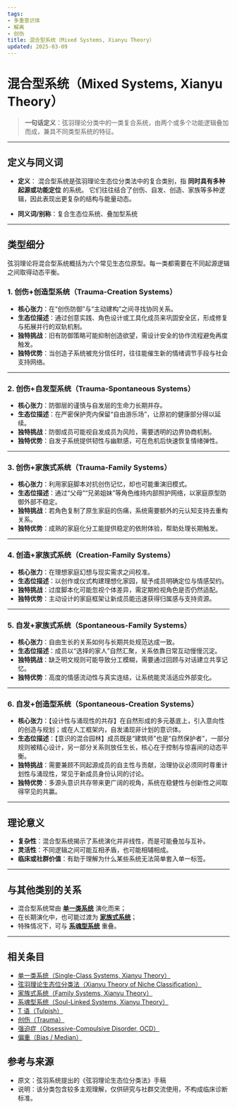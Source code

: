 ```yaml
---
tags:
- 多重意识体
- 解离
- 创伤
title: 混合型系统（Mixed Systems, Xianyu Theory）
updated: 2025-03-09
---
```


# 混合型系统（Mixed Systems, Xianyu Theory）

> **一句话定义**：弦羽理论分类中的一类复合系统，由两个或多个功能逻辑叠加而成，兼具不同类型系统的特征。

---

## 定义与同义词

- **定义**：
  混合型系统是弦羽理论生态位分类法中的复合类别，指 **同时具有多种起源或功能定位** 的系统。
  它们往往结合了创伤、自发、创造、家族等多种逻辑，因此表现出更复杂的结构与能量动态。

- **同义词/别称**：复合生态位系统、叠加型系统

---

## 类型细分

弦羽理论将混合型系统概括为六个常见生态位原型。每一类都需要在不同起源逻辑之间取得动态平衡。

### 1. 创伤+创造型系统（Trauma-Creation Systems）

- **核心张力**：在“创伤防御”与“主动建构”之间寻找协同关系。
- **生态位描述**：通过创意实践、角色设计或工具化成员来巩固安全区，形成修复与拓展并行的双轨机制。
- **独特挑战**：旧有防御策略可能抑制创造欲望，需设计安全的协作流程避免再度触发。
- **独特优势**：当创造子系统被充分信任时，往往能催生新的情绪调节手段与社会支持网络。

---

### 2. 创伤+自发型系统（Trauma-Spontaneous Systems）

- **核心张力**：防御层的谨慎与自发层的生命力长期并存。
- **生态位描述**：在严密保护壳内保留“自由游乐场”，让原初的健康部分得以延续。
- **独特挑战**：防御成员可能视自发成员为风险，需要透明的边界协商机制。
- **独特优势**：自发子系统提供韧性与幽默感，可在危机后快速恢复情绪弹性。

---

### 3. 创伤+家族式系统（Trauma-Family Systems）

- **核心张力**：利用家庭脚本对抗创伤记忆，却也可能重演旧模式。
- **生态位描述**：通过“父母”“兄弟姐妹”等角色维持内部照护网络，以家庭原型防御外部不稳定。
- **独特挑战**：若角色复制了原生家庭的伤痛，系统需要额外的元认知支持去重构关系。
- **独特优势**：成熟的家庭化分工能提供稳定的依附体验，帮助处理长期触发。

---

### 4. 创造+家族式系统（Creation-Family Systems）

- **核心张力**：在理想家庭幻想与现实需求之间校准。
- **生态位描述**：以创作或仪式构建理想化家园，赋予成员明确定位与情感契约。
- **独特挑战**：过度脚本化可能忽视个体差异，需定期检视角色是否仍然适配。
- **独特优势**：主动设计的家庭框架让新成员能迅速获得归属感与支持资源。

---

### 5. 自发+家族式系统（Spontaneous-Family Systems）

- **核心张力**：自由生长的关系如何与长期共处规范达成一致。
- **生态位描述**：成员以“选择的家人”自然汇聚，关系依靠日常互动慢慢沉淀。
- **独特挑战**：缺乏明文规则可能导致分工模糊，需要通过回顾与对话建立共享记忆。
- **独特优势**：高度的情感流动性与真实连结，让系统能灵活适应外部变化。

---

### 6. 自发+创造型系统（Spontaneous-Creation Systems）

- **核心张力**：【设计性与涌现性的共存】在自然形成的多元基底上，引入意向性的创造与规划；或在人工框架内，自发涌现非计划的意识体。
- **生态位描述**：【意识的混合园林】成员既是“建筑师”也是“自然保护者”，一部分规则被精心设计，另一部分关系则放任生长，核心在于控制与惊喜间的动态平衡。
- **独特挑战**：需要兼顾不同起源成员的自主性与贡献，治理协议必须同时尊重计划性与涌现性，常见于新成员身份认同的讨论。
- **独特优势**：多源头意识共存带来更广阔的视角，系统在稳健性与创新性之间取得罕见的共赢。

---

## 理论意义

- **复杂性**：混合型系统揭示了系统演化并非线性，而是可能叠加与互补。
- **灵活性**：不同逻辑之间可能互相矛盾，也可能相辅相成。
- **临床或社群价值**：有助于理解为什么某些系统无法简单套入单一标签。

---

## 与其他类别的关系

- 混合型系统常由 **[单一类系统](Single-Class-Systems-Xianyu.md)** 演化而来；
- 在长期演化中，也可能过渡为 **[家族式系统](Family-Systems-Xianyu.md)**；
- 特殊情况下，可与 **[系魂型系统](Soul-Linked-Systems-Xianyu.md)** 重叠。

---

## 相关条目

- [单一类系统（Single-Class Systems, Xianyu Theory）](Single-Class-Systems-Xianyu.md)
- [弦羽理论生态位分类法（Xianyu Theory of Niche Classification）](Xianyu-Theory-Niche-Classification.md)
- [家族式系统（Family Systems, Xianyu Theory）](Family-Systems-Xianyu.md)
- [系魂型系统（Soul-Linked Systems, Xianyu Theory）](Soul-Linked-Systems-Xianyu.md)
- [T 语（Tulpish）](Tulpish.md)
- [创伤（Trauma）](Trauma.md)
- [强迫症（Obsessive-Compulsive Disorder, OCD）](OCD.md)
- [偏重（Bias / Median）](Bias.md)

## 参考与来源

- 原文：弦羽系统提出的《弦羽理论生态位分类法》手稿
- 说明：该分类包含较多主观理解，仅供研究与社群交流使用，不构成临床诊断标准。
